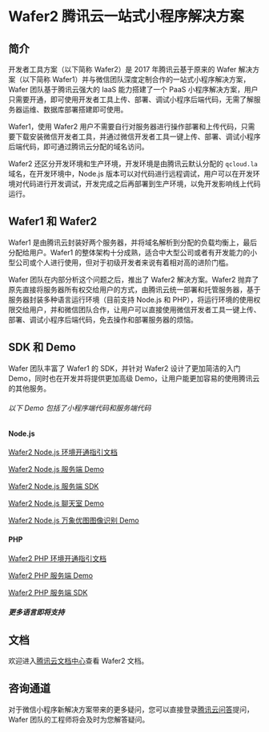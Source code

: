 # Wafer2 腾讯云一站式小程序解决方案

## 简介

开发者工具方案（以下简称 Wafer2）是 2017 年腾讯云基于原来的 Wafer 解决方案（以下简称 Wafer1）并与微信团队深度定制合作的一站式小程序解决方案，Wafer 团队基于腾讯云强大的 IaaS 能力搭建了一个 PaaS 小程序解决方案，用户只需要开通，即可使用开发者工具上传、部署、调试小程序后端代码，无需了解服务器运维、数据库部署搭建即可使用。

Wafer1，使用 Wafer2 用户不需要自行对服务器进行操作部署和上传代码，只需要下载安装微信开发者工具，并通过微信开发者工具一键上传、部署、调试小程序后端代码，即可通过腾讯云分配的域名访问。

Wafer2 还区分开发环境和生产环境，开发环境是由腾讯云默认分配的 `qcloud.la` 域名，在开发环境中，Node.js 版本可以对代码进行远程调试，用户可以在开发环境对代码进行开发调试，开发完成之后再部署到生产环境，以免开发影响线上代码运行。

## Wafer1 和 Wafer2

Wafer1 是由腾讯云封装好两个服务器，并将域名解析到分配的负载均衡上，最后分配给用户。Wafer1 的整体架构十分成熟，适合中大型公司或者有开发能力的小型公司或个人进行使用，但对于初级开发者来说有着相对高的进阶门槛。

Wafer 团队在内部分析这个问题之后，推出了 Wafer2 解决方案。Wafer2 抛弃了原先直接将服务器所有权交给用户的方式，由腾讯云统一部署和托管服务器，基于服务器封装多种语言运行环境（目前支持 Node.js 和 PHP），将运行环境的使用权限交给用户，并和微信团队合作，让用户可以直接使用微信开发者工具一键上传、部署、调试小程序后端代码，免去操作和部署服务器的烦恼。

## SDK 和 Demo

Wafer 团队丰富了 Wafer1 的 SDK，并针对 Wafer2 设计了更加简洁的入门 Demo，同时也在开发并将提供更加高级 Demo，让用户能更加容易的使用腾讯云的其他服务。

###### 以下 Demo 包括了小程序端代码和服务端代码

#### Node.js

[Wafer2 Node.js 环境开通指引文档](https://github.com/tencentyun/wafer2-quickstart-nodejs/blob/master/README.md)

[Wafer2 Node.js 服务端 Demo](https://github.com/tencentyun/wafer2-quickstart-nodejs)

[Wafer2 Node.js 服务端 SDK](https://github.com/tencentyun/wafer2-node-sdk)

[Wafer2 Node.js 聊天室 Demo](https://github.com/tencentyun/wafer2-startup)

[Wafer2 Node.js 万象优图图像识别 Demo](https://github.com/tencentyun/wafer2-ci-nodejs-demo)

#### PHP

[Wafer2 PHP 环境开通指引文档](https://github.com/tencentyun/wafer2-quickstart-php/blob/master/README.md)

[Wafer2 PHP 服务端 Demo](https://github.com/tencentyun/wafer2-quickstart-php)

[Wafer2 PHP 服务端 SDK](https://github.com/tencentyun/wafer-php-server-sdk)

##### 更多语言即将支持

## 文档

欢迎进入[腾讯云文档中心](https://cloud.tencent.com/document/product/619)查看 Wafer2 文档。

## 咨询通道

对于微信小程序新解决方案带来的更多疑问，您可以直接登录[腾讯云问答](https://cloud.tencent.com/developer/ask)提问，Wafer 团队的工程师将会及时为您解答疑问。

